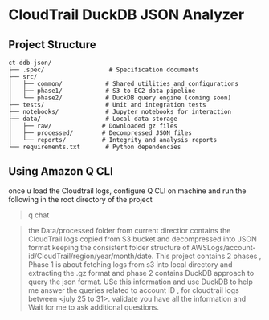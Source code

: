 # CloudTrail DuckDB JSON Analyzer

## Project Structure

```
ct-ddb-json/
├── .spec/                  # Specification documents
├── src/
│   ├── common/            # Shared utilities and configurations
│   ├── phase1/            # S3 to EC2 data pipeline
│   └── phase2/            # DuckDB query engine (coming soon)
├── tests/                 # Unit and integration tests
├── notebooks/             # Jupyter notebooks for interaction
├── data/                  # Local data storage
│   ├── raw/              # Downloaded gz files
│   ├── processed/        # Decompressed JSON files
│   └── reports/          # Integrity and analysis reports
└── requirements.txt       # Python dependencies
```

## Using Amazon Q CLI

once u load the Cloudtrail logs, configure Q CLI on machine and run the following in the root directory of the project

> q chat


> the Data/processed folder from current directior contains the CloudTrail logs copied from S3 bucket and decompressed into JSON format keeping the consistent folder structure of AWSLogs/account-id/CloudTrail/region/year/month/date. This project contains 2 phases , Phase 1 is about fetching logs from s3 into local directory and extracting the .gz format and phase 2 contains DuckDB approach to query the json format. USe this information and use DuckDB to help me answer the queries related to account ID <use-your-account-id> , for cloudtrail logs between <july 25 to 31>. validate you have all the information and Wait for me to ask additional questions.